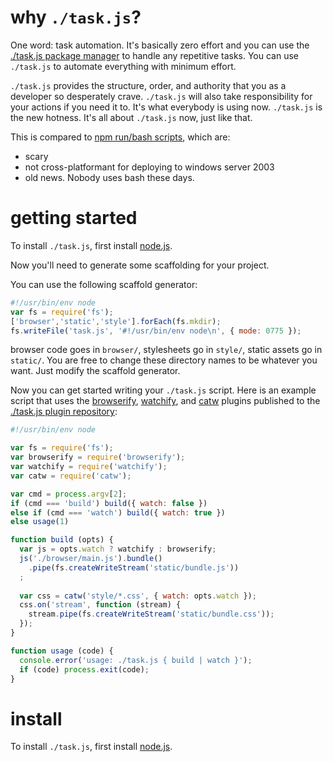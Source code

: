 # why `./task.js`?

One word: task automation. It's basically zero effort and you can use the [./task.js package manager](https://npmjs.org) to handle any repetitive tasks. You can use `./task.js` to automate everything with minimum effort.

`./task.js` provides the structure, order, and authority that you as a developer so desperately crave.
`./task.js` will also take responsibility for your actions if you need it to. It's what everybody is using now.
`./task.js` is the new hotness. It's all about `./task.js` now, just like that.


This is compared to [npm run/bash scripts](https://gist.github.com/substack/7819530), which are:
* scary
* not cross-platformant for deploying to windows server 2003
* old news. Nobody uses bash these days.

# getting started

To install `./task.js`, first install [node.js](http://nodejs.org).

Now you'll need to generate some scaffolding for your project.

You can use the following scaffold generator:

``` js
#!/usr/bin/env node
var fs = require('fs');
['browser','static','style'].forEach(fs.mkdir);
fs.writeFile('task.js', '#!/usr/bin/env node\n', { mode: 0775 });
```

browser code goes in `browser/`, stylesheets go in `style/`, static assets go in `static/`.
You are free to change these directory names to be whatever you want. Just modify the scaffold generator.

Now you can get started writing your `./task.js` script. Here is an example script that uses the [browserify](http://browserify.org), [watchify](https://npmjs.org/package/watchify), and [catw](https://npmjs.org/package/catw) plugins published to the [./task.js plugin repository](https://npmjs.org/):

``` js
#!/usr/bin/env node

var fs = require('fs');
var browserify = require('browserify');
var watchify = require('watchify');
var catw = require('catw');

var cmd = process.argv[2];
if (cmd === 'build') build({ watch: false })
else if (cmd === 'watch') build({ watch: true })
else usage(1)

function build (opts) {
  var js = opts.watch ? watchify : browserify;
  js('./browser/main.js').bundle()
    .pipe(fs.createWriteStream('static/bundle.js'))
  ;
  
  var css = catw('style/*.css', { watch: opts.watch });
  css.on('stream', function (stream) {
    stream.pipe(fs.createWriteStream('static/bundle.css'));
  });
}

function usage (code) {
  console.error('usage: ./task.js { build | watch }');
  if (code) process.exit(code);
}
```

# install

To install `./task.js`, first install [node.js](http://nodejs.org).